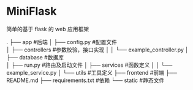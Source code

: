 # MiniFlask
简单的基于 flask 的 web 应用框架

.
├── app                                                     #后端
│   ├── config.py                                           #配置文件     
│   ├── controllers                                         #参数校验，接口实现
│   │   └── example_controller.py
│   ├── database                                            #数据库      
│   ├── run.py                                              #路由及启动文件
│   ├── services                                            #函数定义
│   │   └── example_service.py
│   └── utils                                               #工具定义
├── frontend                                                #前端
├── README.md
├── requirements.txt                                        #依赖
└── static                                                  #静态文件
